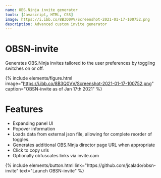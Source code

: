 ```yaml
---
name: OBS.Ninja invite generator
tools: [Javascript, HTML, CSS]
image: https://i.ibb.co/8B3Q0VV/Screenshot-2021-01-17-100752.png
description: Advanced custom invite generator
---
```


# OBSN-invite

Generates OBS.Ninja invites tailored to the user preferences by toggling switches on or off. 

{% include elements/figure.html image="https://i.ibb.co/8B3Q0VV/Screenshot-2021-01-17-100752.png" caption="OBSN-invite as of Jan 17th 2021" %}

# Features

 - Expanding panel UI
 - Popover information
 - Loads data from external json file, allowing for complete reorder of toggles.
 - Generates additional OBS.Ninja director page URL when appropriate 
 - Click to copy urls
 - Optionally obfuscates links via invite.cam

<p class="text-center">
{% include elements/button.html link="https://github.com/jcalado/obsn-invite" text="Launch OBSN-invite" %}
</p>
